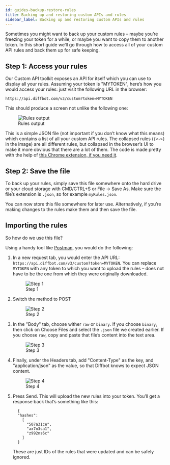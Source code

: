 ```yaml
---
id: guides-backup-restore-rules
title: Backing up and restoring custom APIs and rules
sidebar_label: Backing up and restoring custom APIs and rules
---
```


<div class="entry-content">
		<p>Sometimes you might want to back up your custom rules – maybe you’re freezing your token for a while, or maybe you want to copy them to another token. In this short guide we’ll go through how to access all of your custom API rules and back them up for safe keeping.</p>
<h2 id="ipt_kb_toc_1067_0">Step 1: Access your rules</h2>
<p>Our Custom API toolkit exposes an API for itself which you can use to display all your rules. Assuming your token is "MYTOKEN", here’s how you would access your rules: just visit the following URL in the browser:</p>
<pre><code>https://api.diffbot.com/v3/custom?token=MYTOKEN
</code></pre>
<p>This should produce a screen not unlike the following one:</p>
<figure>
<img src="/docs/img/rules-output.png" alt="Rules output"><figcaption>Rules output</figcaption></figure>
<p>This is a simple JSON file (not important if you don’t know what this means) which contains a list of all your custom API rules. The collapsed rules (<code>{&lt;-&gt;}</code> in the image) are all different rules, but collapsed in the browser’s UI to make it more obvious that there are a lot of them. The code is made pretty with the help of <a href="https://github.com/tulios/json-viewer">this Chrome extension, if you need it</a>.</p>
<h2 id="ipt_kb_toc_1067_1">Step 2: Save the file</h2>
<p>To back up your rules, simply save this file somewhere onto the hard drive or your cloud storage with CMD/CTRL+S or File -&gt; Save As. Make sure the file’s extension is <code>.json</code>, so for example <code>myRules.json</code>.</p>
<p>You can now store this file somewhere for later use. Alternatively, if you’re making changes to the rules make them and then save the file.</p>
<h2 id="ipt_kb_toc_1067_2">Importing the rules</h2>
<p>So how do we use this file?</p>
<p>Using a handy tool like <a href="https://www.getpostman.com/">Postman</a>, you would do the following:</p>
<ol>
<li>
<p>In a new request tab, you would enter the API URL: <code>https://api.diffbot.com/v3/custom?token=MYTOKEN</code>. You can replace <code>MYTOKEN</code> with any token to which you want to upload the rules – does not have to be the one from which they were originally downloaded.</p>
<figure>
<img src="/docs/img/step1.png" alt="Step 1"><figcaption>Step 1</figcaption></figure>
</li>
<li>
<p>Switch the method to POST</p>
<figure>
<img src="/docs/img/step2.png" alt="Step 2"><figcaption>Step 2</figcaption></figure>
</li>
<li>
<p>In the "Body" tab, choose wither <code>raw</code> or <code>binary</code>. If you choose <code>binary</code>, then click on Choose Files and select the <code>.json</code> file we created earlier. If you choose <code>raw</code>, copy and paste that file’s content into the text area.</p>
<figure>
<img src="/docs/img/step3.png" alt="Step 3"><figcaption>Step 3</figcaption></figure>
</li>
<li>
<p>Finally, under the Headers tab, add "Content-Type" as the key, and "application/json" as the value, so that Diffbot knows to expect JSON content.</p>
<figure>
<img src="/docs/img/step4.png" alt="Step 4"><figcaption>Step 4</figcaption></figure>
</li>
<li>
<p>Press Send. This will upload the new rules into your token. You’ll get a response back that’s something like this:</p>
<pre><code class="json">  {
  "hashes":
    [
      "507a31ce",
      "ax7n3sa1",
      "z992ns6c"
    ]
  }
</code></pre>
<p>These are just IDs of the rules that were updated and can be safely ignored.</p>
</li>
</ol>
			</div>
